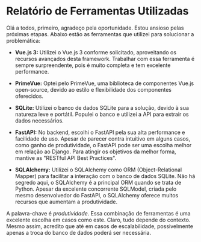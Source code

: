 # Relatório de Ferramentas Utilizadas

Olá a todos, primeiro, agradeço pela oportunidade. Estou ansioso pelas próximas etapas. Abaixo estão as ferramentas que utilizei para solucionar a problemática:

- **Vue.js 3:** Utilizei o Vue.js 3 conforme solicitado, aproveitando os recursos avançados desta framework. Trabalhar com essa ferramenta é sempre surpreendente, pois é muito completa e tem excelente performance.

- **PrimeVue:** Optei pelo PrimeVue, uma biblioteca de componentes Vue.js open-source, devido ao estilo e flexibilidade dos componentes oferecidos.

- **SQLite:** Utilizei o banco de dados SQLite para a solução, devido à sua natureza leve e portátil. Populei o banco e utilizei a API para extrair os dados necessários.

- **FastAPI:** No backend, escolhi o FastAPI pela sua alta performance e facilidade de uso. Apesar de parecer contra intuitivo em alguns casos, como ganho de produtividade, o FastAPI pode ser uma escolha melhor em relação ao Django. Para atingir os objetivos da melhor forma, mantive as "RESTful API Best Practices".

- **SQLAlchemy:** Utilizei o SQLAlchemy como ORM (Object-Relational Mapper) para facilitar a interação com o banco de dados SQLite. Não há segredo aqui, o SQLAlchemy é a principal ORM quando se trata de Python. Apesar da excelente concorrente SQLModel, criada pelo mesmo desenvolvedor do FastAPI, o SQLAlchemy oferece muitos recursos que aumentam a produtividade.

A palavra-chave é *produtividade*. Essa combinação de ferramentas é uma excelente escolha em casos como este. Claro, tudo depende do contexto. Mesmo assim, acredito que até em casos de escalabilidade, possivelmente apenas a troca do banco de dados poderá ser necessária.

